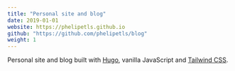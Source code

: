 ```yaml
---
title: "Personal site and blog"
date: 2019-01-01
website: https://phelipetls.github.io
github: "https://github.com/phelipetls/blog"
weight: 1
---
```


Personal site and blog built with [Hugo](https://gohugo.io/), vanilla
JavaScript and [Tailwind CSS](https://tailwindcss.com/).
